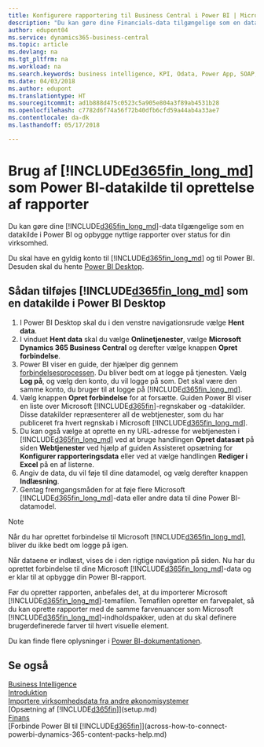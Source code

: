 ```yaml
---
title: Konfigurere rapportering til Business Central i Power BI | Microsoft Docs
description: "Du kan gøre dine Financials-data tilgængelige som en datakilde i Power BI og opbygge nyttige rapporter over status for din virksomhed."
author: edupont04
ms.service: dynamics365-business-central
ms.topic: article
ms.devlang: na
ms.tgt_pltfrm: na
ms.workload: na
ms.search.keywords: business intelligence, KPI, Odata, Power App, SOAP, analysis
ms.date: 04/03/2018
ms.author: edupont
ms.translationtype: HT
ms.sourcegitcommit: ad1b888d475c0523c5a905e804a3f89ab4531b28
ms.openlocfilehash: c7782d6f74a56f72b40dfb6cfd59a44ab4a33ae7
ms.contentlocale: da-dk
ms.lasthandoff: 05/17/2018

---
```

# <a name="using-included365finlongmdincludesd365finlongmdmd-as-power-bi-data-source-for-building-reports"></a>Brug af [!INCLUDE[d365fin_long_md](includes/d365fin_long_md.md)] som Power BI-datakilde til oprettelse af rapporter
Du kan gøre dine [!INCLUDE[d365fin_long_md](includes/d365fin_long_md.md)]-data tilgængelige som en datakilde i Power BI og opbygge nyttige rapporter over status for din virksomhed.  

Du skal have en gyldig konto til [!INCLUDE[d365fin_long_md](includes/d365fin_long_md.md)] og til Power BI. Desuden skal du hente [Power BI Desktop](https://powerbi.microsoft.com/en-us/desktop/).  

## <a name="to-add-included365finlongmdincludesd365finlongmdmd-as-a-data-source-in-power-bi-desktop"></a>Sådan tilføjes [!INCLUDE[d365fin_long_md](includes/d365fin_long_md.md)] som en datakilde i Power BI Desktop
1. I Power BI Desktop skal du i den venstre navigationsrude vælge **Hent data**.
2. I vinduet **Hent data** skal du vælge **Onlinetjenester**, vælge **Microsoft Dynamics 365 Business Central** og derefter vælge knappen **Opret forbindelse**.
3. Power BI viser en guide, der hjælper dig gennem [forbindelsesprocessen](across-how-to-connect-powerbi-dynamics-365-content-packs-help.md). Du bliver bedt om at logge på tjenesten. Vælg **Log på**, og vælg den konto, du vil logge på som. Det skal være den samme konto, du bruger til at logge på [!INCLUDE[d365fin_long_md](includes/d365fin_long_md.md)].
4. Vælg knappen **Opret forbindelse** for at forsætte. Guiden Power BI viser en liste over Microsoft [!INCLUDE[d365fin](includes/d365fin_md.md)]-regnskaber og -datakilder. Disse datakilder repræsenterer all de webtjenester, som du har publiceret fra hvert regnskab i Microsoft [!INCLUDE[d365fin_long_md](includes/d365fin_long_md.md)].
5. Du kan også vælge at oprette en ny URL-adresse for webtjenesten i [!INCLUDE[d365fin_long_md](includes/d365fin_long_md.md)] ved at bruge handlingen **Opret datasæt** på siden **Webtjenester** ved hjælp af guiden Assisteret opsætning for **Konfigurer rapporteringsdata** eller ved at vælge handlingen **Rediger i Excel** på en af listerne.
6. Angiv de data, du vil føje til dine datamodel, og vælg derefter knappen **Indlæsning**.
7. Gentag fremgangsmåden for at føje flere Microsoft [!INCLUDE[d365fin_long_md](includes/d365fin_long_md.md)]-data eller andre data til dine Power BI-datamodel.

> [!NOTE]  
> Når du har oprettet forbindelse til Microsoft [!INCLUDE[d365fin_long_md](includes/d365fin_long_md.md)], bliver du ikke bedt om logge på igen.

Når dataene er indlæst, vises de i den rigtige navigation på siden. Nu har du oprettet forbindelse til dine Microsoft [!INCLUDE[d365fin_long_md](includes/d365fin_long_md.md)]-data og er klar til at opbygge din Power BI-rapport. 

Før du opretter rapporten, anbefales det, at du importerer Microsoft [!INCLUDE[d365fin_long_md](includes/d365fin_long_md.md)]-temafilen.  Temafilen opretter en farvepalet, så du kan oprette rapporter med de samme farvenuancer som Microsoft [!INCLUDE[d365fin_long_md](includes/d365fin_long_md.md)]-indholdspakker, uden at du skal definere brugerdefinerede farver til hvert visuelle element.

Du kan finde flere oplysninger i [Power BI-dokumentationen](https://powerbi.microsoft.com/documentation/powerbi-landing-page/).

## <a name="see-also"></a>Se også
[Business Intelligence](bi.md)  
[Introduktion](product-get-started.md)  
[Importere virksomhedsdata fra andre økonomisystemer](across-import-data-configuration-packages.md)  
[Opsætning af [!INCLUDE[d365fin](includes/d365fin_md.md)]](setup.md)   
[Finans](finance.md)  
[Forbinde Power BI til [!INCLUDE[d365fin](includes/d365fin_md.md)]](across-how-to-connect-powerbi-dynamics-365-content-packs-help.md)  

